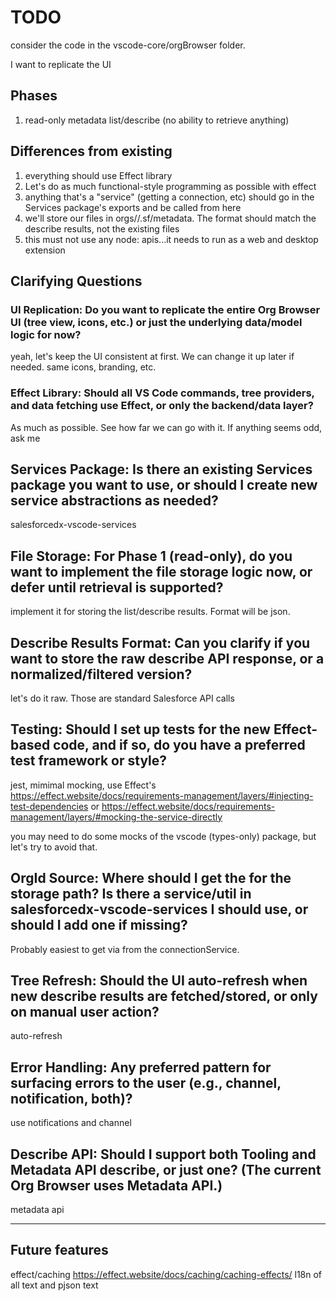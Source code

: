 # TODO

consider the code in the vscode-core/orgBrowser folder.

I want to replicate the UI

## Phases

1. read-only metadata list/describe (no ability to retrieve anything)

## Differences from existing

1. everything should use Effect library
2. Let's do as much functional-style programming as possible with effect
3. anything that's a "service" (getting a connection, etc) should go in the Services package's exports and be called from here
4. we'll store our files in orgs/<orgId>/.sf/metadata. The format should match the describe results, not the existing files
5. this must not use any node: apis...it needs to run as a web and desktop extension

## Clarifying Questions

### UI Replication: Do you want to replicate the entire Org Browser UI (tree view, icons, etc.) or just the underlying data/model logic for now?

yeah, let's keep the UI consistent at first. We can change it up later if needed. same icons, branding, etc.

### Effect Library: Should all VS Code commands, tree providers, and data fetching use Effect, or only the backend/data layer?

As much as possible. See how far we can go with it. If anything seems odd, ask me

## Services Package: Is there an existing Services package you want to use, or should I create new service abstractions as needed?

salesforcedx-vscode-services

## File Storage: For Phase 1 (read-only), do you want to implement the file storage logic now, or defer until retrieval is supported?

implement it for storing the list/describe results. Format will be json.

## Describe Results Format: Can you clarify if you want to store the raw describe API response, or a normalized/filtered version?

let's do it raw. Those are standard Salesforce API calls

## Testing: Should I set up tests for the new Effect-based code, and if so, do you have a preferred test framework or style?

jest, mimimal mocking, use Effect's https://effect.website/docs/requirements-management/layers/#injecting-test-dependencies or https://effect.website/docs/requirements-management/layers/#mocking-the-service-directly

you may need to do some mocks of the vscode (types-only) package, but let's try to avoid that.

## OrgId Source: Where should I get the <orgId> for the storage path? Is there a service/util in salesforcedx-vscode-services I should use, or should I add one if missing?

Probably easiest to get via from the connectionService.

## Tree Refresh: Should the UI auto-refresh when new describe results are fetched/stored, or only on manual user action?

auto-refresh

## Error Handling: Any preferred pattern for surfacing errors to the user (e.g., channel, notification, both)?

use notifications and channel

## Describe API: Should I support both Tooling and Metadata API describe, or just one? (The current Org Browser uses Metadata API.)

metadata api

---

## Future features

effect/caching https://effect.website/docs/caching/caching-effects/
l18n of all text and pjson text
